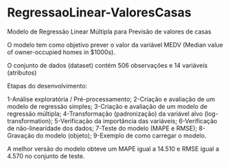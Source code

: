 # RegressaoLinear-ValoresCasas
Modelo de Regressão Linear Múltipla para Previsão de valores de casas

O modelo tem como objetivo prever o valor da variável MEDV (Median value of owner-occupied homes in $1000s). 

O conjunto de dados (dataset) contém 506 observações e 14 variáveis (atributos)

Etapas do desenvolvimento:

1-Análise exploratória / Pré-processamento;
2-Criação e avaliação de um modelo de regressão simples;
3-Criação e avaliação de um modelo de regressão múltipla;
4-Transformação (padronização) da variável alvo (log-transformation);
5-Verificação da importância das variáveis;
6-Verificação de não-linearidade dos dados; 
7-Teste do modelo (MAPE e RMSE);
8-Gravação do modelo (objeto);
9-Exemplo de como carregar o modelo.

A melhor versão do modelo obteve um MAPE igual a 14.510 e RMSE igual a 4.570 no conjunto de teste.

